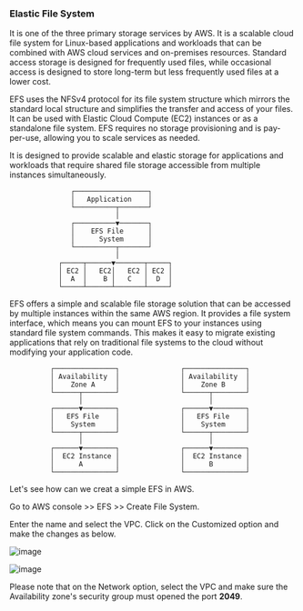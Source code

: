 ### Elastic File System

It is one of the three primary storage services by AWS. It is a scalable cloud file system for Linux-based applications and workloads that can be combined with AWS cloud services and on-premises resources. Standard access storage is designed for frequently used files, while occasional access is designed to store long-term but less frequently used files at a lower cost.

EFS uses the NFSv4 protocol for its file system structure which mirrors the standard local structure and simplifies the transfer and access of your files. It can be used with Elastic Cloud Compute (EC2) instances or as a standalone file system. EFS requires no storage provisioning and is pay-per-use, allowing you to scale services as needed.

It is designed to provide scalable and elastic storage for applications and workloads that require shared file storage accessible from multiple instances simultaneously.

                   ┌──────────────────┐
                   │   Application    │
                   └──────────┬───────┘
                              │
                   ┌──────────▼───────┐
                   │    EFS File      │
                   │      System      │
                   └──────────┬───────┘
                              │
                ┌─────┬──────▼───────┬─────┐
                │ EC2 │   EC2│   EC2 │ EC2 │
                │  A  │    B │   C   │  D  │
                └─────┴──────┴───────┴─────┘


EFS offers a simple and scalable file storage solution that can be accessed by multiple instances within the same AWS region. It provides a file system interface, which means you can mount EFS to your instances using standard file system commands. This makes it easy to migrate existing applications that rely on traditional file systems to the cloud without modifying your application code.

              ┌───────────────┐               ┌───────────────┐
              │ Availability  │               │ Availability  │
              │    Zone A     │               │    Zone B     │
              └──────┬────────┘               └──────┬────────┘
                     │                               │
              ┌──────▼────────┐               ┌──────▼────────┐
              │   EFS File    │               │   EFS File    │
              │    System     │               │    System     │
              └──────┬────────┘               └──────┬────────┘
                     │                               │
              ┌──────▼────────┐               ┌──────▼────────┐
              │  EC2 Instance │               │  EC2 Instance │
              │      A        │               │      B        │
              └───────────────┘               └───────────────┘

Let's see how can we creat a simple EFS in AWS.

Go to AWS console >> EFS >> Create File System.

Enter the name and select the VPC. Click on the Customized option and make the changes as below.

![image](https://github.com/jijinmichael/EFS/assets/134680540/05ab38ba-b349-4c3f-949e-da23081ce719)

![image](https://github.com/jijinmichael/EFS/assets/134680540/9e22b0da-67cf-4d59-b76a-f14d1cec61ee)

Please note that on the Network option, select the VPC and make sure the Availability zone's security group must opened the port **2049**.




